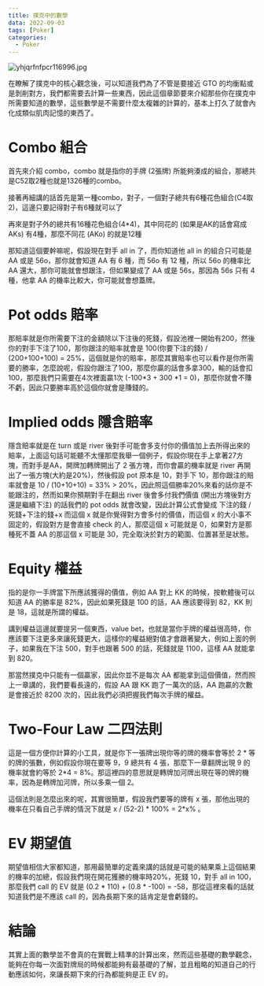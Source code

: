 ```yaml
---
title: 撲克中的數學
data: 2022-09-03
tags: [Poker]
categories:
  - Poker
---
```


![yhjqrfnfpcr116996.jpg](/blog/assets/yhjqrfnfpcr116996.jpg)

<!-- more -->

在瞭解了撲克中的核心觀念後，可以知道我們為了不管是要接近 GTO 的均衡點或是剝削對方，我們都需要去計算一些東西，因此這個章節要來介紹那些你在撲克中所需要知道的數學，這些數學是不需要什麼太複雜的計算的，基本上打久了就會內化成類似肌肉記憶的東西了。

# Combo 組合

首先來介紹 combo，combo 就是指你的手牌 (2張牌) 所能夠湊成的組合，那總共是C52取2種也就是1326種的combo。

接著再細講的話首先是第一種combo，對子，一個對子總共有6種花色組合(C4取2)，這邊只要記得對子有6種就可以了

再來是對子外的總共有16種花色組合(4*4)，其中同花的 (如果是AK的話會寫成AKs) 有4種，那麼不同花 (AKo) 的就是12種

那知道這個要幹嘛呢，假設現在對手 all in 了，而你知道他 all in 的組合只可能是 AA 或是 56o，那你就會知道 AA 有 6 種，而 56o 有 12 種，所以 56o 的機率比 AA 還大，那你可能就會想跟注，但如果變成了 AA 或是 56s，那因為 56s 只有 4 種，他拿 AA 的機率比較大，你可能就會想蓋牌。

# Pot odds 賠率

那賠率就是你所需要下注的金額除以下注後的死錢，假設池裡一開始有200，然後你的對手下注了100，那你跟注的賠率就會是 100(你要下注的錢) / (200+100+100) = 25%，這個就是你的賠率，那麼其實賠率也可以看作是你所需要的勝率，怎麼說呢，假設你跟注了100，那麼你贏的話會多拿300，輸的話會扣100，那麼我們只需要在4次裡面贏1次 (-100*3 + 300 *1 = 0)，那麼你就會不賺不虧，因此只要勝率高於這個你就會是賺錢的。

# Implied odds 隱含賠率

隱含賠率就是在 turn 或是 river 後對手可能會多支付你的價值加上去所得出來的賠率，上面這句話可能聽不太懂那麼我舉一個例子，假設你現在手上拿著27方塊，而對手是AA，開牌加轉牌開出了 2 張方塊，而你會贏的機率就是 river 再開出了一張方塊(大約是20%)，然後假設 pot 原本是 10，對手下 10，那你跟注的賠率就會是 10 / (10+10+10) = 33% > 20%，因此照這個勝率20%來看的話你是不能跟注的，然而如果你預期對手在翻出 river 後會多付我們價值 (開出方塊後對方還是繼續下注) 的話我們的 pot odds 就會改變，因此計算公式會變成 下注的錢 / 死錢+下注的錢+x 而這個 x 就是你覺得對方會多付的價值，而這個 x 的大小事不固定的，假設對方是會直接 check 的人，那麼這個 x 可能就是 0，如果對方是那種死不蓋 AA 的那這個 x 可能是 30，完全取決於對方的範圍、位置甚至是狀態。

# Equity 權益

指的是你一手牌當下所應該獲得的價值，例如 AA 對上 KK 的時候，按軟體後可以知道 AA 的勝率是 82%，因此如果死錢是 100 的話，AA 應該要得到 82，KK 則是 18，這就是所謂的權益。

講到權益這邊就要提另一個東西，value bet，也就是當你手牌的權益很高時，你應該要下注更多來讓死錢更大，這樣你的權益絕對值才會跟著變大，例如上面的例子，如果我在下注 500，對手也跟著 500 的話，死錢就是 1100，這樣 AA 就能拿到 820。

那當然撲克中只能有一個贏家，因此你並不是每次 AA 都能拿到這個價值，然而照上一章講的，我們要看長遠的，假設 AA 跟 KK 跑了一萬次的話，AA 跑贏的次數是會接近於 8200 次的，因此我們必須把握我們每次手牌的權益。

# Two-Four Law 二四法則

這是一個方便你計算的小工具，就是你下一張牌出現你等的牌的機率會等於 2 * 等的牌的張數，例如假設你現在要等 9，9 總共有 4 張，那麼下一章翻牌出現 9 的機率就會約等於 2*4 = 8%。那這裡四的意思就是轉牌加河牌出現在等的牌的機率，因為是轉牌加河牌，所以多乘一個 2。

這個法則是怎麼出來的呢，其實很簡單，假設我們要等的牌有 x 張，那他出現的機率在只看自己手牌的情況下就是 x / (52-2) * 100% = 2*x% 。

# EV 期望值

期望值相信大家都知道，那用最簡單的定義來講的話就是可能的結果乘上這個結果的機率的加總，假設我們現在開花獲勝的機率時20%，死錢 10，對手 all in 100，那麼我們 call 的 EV 就是 (0.2 * 110) + (0.8 * -100) = -58，那從這裡來看的話就知道我們是不應該 call 的，因為長期下來的話肯定是會虧錢的。

# 結論

其實上面的數學並不會真的在實戰上精準的計算出來，然而這些基礎的數學觀念，能夠在你每一次面對牌局的時候都能夠有最基礎的了解，並且粗略的知道自己的行動應該如何，來讓長期下來的行為都能夠是正 EV 的。

